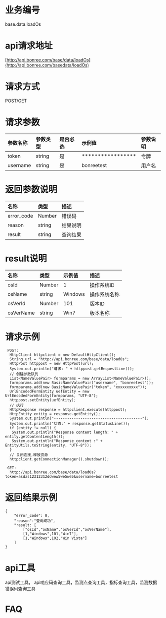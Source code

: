 # **业务编号**

base.data.loadOs

# **api请求地址**

[http://api.bonree.com/base/data/loadOs](http://api.bonree.com/basedata/loadOs)

# **请求方式**

POST/GET

# **请求参数**

| 参数名称 | 参数类型 | 是否必选 | 示例值 | 参数说明 |
| :--- | :--- | :--- | :--- | :--- |
| token | string | 是 | \*\*\*\*\*\*\*\*\*\*\*\*\*\*\*\*\* | 令牌 |
| username | string | 是 | bonreetest | 用户名 |

# **返回参数说明**

| 名称 | 类型 | 描述 |
| :--- | :--- | :--- |
| error\_code | Number | 错误码 |
| reason | string | 结果说明 |
| result | string | 查询结果 |

# **result说明**

| 名称 | 类型 | 示例值 | 描述 |
| :--- | :--- | :--- | :--- |
| osId | Number | 1 | 操作系统ID |
| osName | string | Windows | 操作系统名称 |
| osVerId | Number | 101 | 版本ID |
| osVerName | string | Win7 | 版本名称 |

# **请求示例**

```
 POST:
  HttpClient httpclient = new DefaultHttpClient();
  String url = "http://api.bonree.com/base/data/loadOs";
  HttpPost httppost = new HttpPost(url);
  System.out.println("请求: " + httppost.getRequestLine());
  // 创建参数队列
  List<NameValuePair> formparams = new ArrayList<NameValuePair>();
  formparams.add(new BasicNameValuePair("username", "bonreetest"));
  formparams.add(new BasicNameValuePair("token", "xxxxxxxxxx"));
  UrlEncodedFormEntity uefEntity = new UrlEncodedFormEntity(formparams, "UTF-8");
  httppost.setEntity(uefEntity);
  // 执行
  HttpResponse response = httpclient.execute(httppost);
  HttpEntity entity = response.getEntity();
  System.out.println("----------------------------------------");
  System.out.println("状态:" + response.getStatusLine());
  if (entity != null) {
   System.out.println("Response content length: " + entity.getContentLength());
   System.out.println("Response content :" + EntityUtils.toString(entity, "UTF-8"));
  }
  // 关闭连接,释放资源
  httpclient.getConnectionManager().shutdown();

 GET:
  http://api.bonree.com/base/data/loadOs?token=asdas12312312ddwew5we5we5&username=bonreetest
```

# **返回结果示例**

```
{
    "error_code": 0,
    "reason":"查询成功",
    "result: [
        ["osId","osName","osVerId","osVerName"],
        [1,"Windows",101,"Win7"],
        [1,"Windows",102,"Win Vista"]
    ]
}
```

# **api工具**

api测试工具， api响应码查询工具，监测点查询工具，指标查询工具，监测数据错误码查询工具

# **FAQ**



